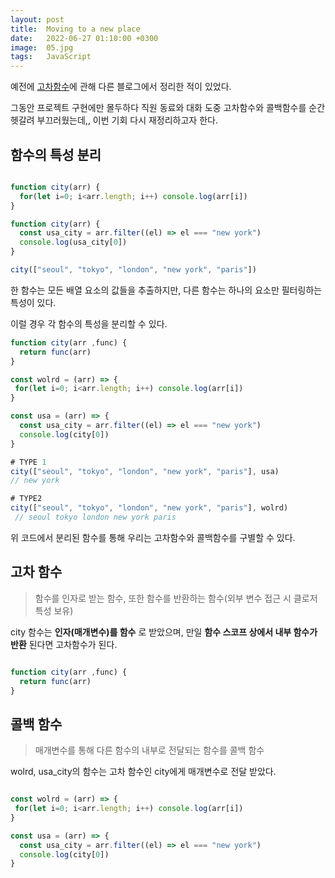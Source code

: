 ```yaml
---
layout: post
title:  Moving to a new place
date:   2022-06-27 01:10:00 +0300
image:  05.jpg
tags:   JavaScript
---
```


예전에 [고차함수](https://google.com, "google link")에 관해 다른 블로그에서 정리한 적이 있었다.

그동안 프로젝트 구현에만 몰두하다 직원 동료와 대화 도중 고차함수와 콜백함수를 순간 헷갈려 부끄러웠는데,, 이번 기회 다시 재정리하고자 한다.

## 함수의 특성 분리

```javascript

function city(arr) {
  for(let i=0; i<arr.length; i++) console.log(arr[i])
}

function city(arr) {
  const usa_city = arr.filter((el) => el === "new york")
  console.log(usa_city[0])
}

city(["seoul", "tokyo", "london", "new york", "paris"])

```

한 함수는 모든 배열 요소의 값들을 추출하지만, 다른 함수는 하나의 요소만 필터링하는 특성이 있다.

이럴 경우 각 함수의 특성을 분리할 수 있다.

```javascript
function city(arr ,func) {
  return func(arr)
}

const wolrd = (arr) => {
 for(let i=0; i<arr.length; i++) console.log(arr[i])
}

const usa = (arr) => {
  const usa_city = arr.filter((el) => el === "new york")
  console.log(city[0])
}

# TYPE 1
city(["seoul", "tokyo", "london", "new york", "paris"], usa) 
// new york

# TYPE2
city(["seoul", "tokyo", "london", "new york", "paris"], wolrd)
 // seoul tokyo london new york paris

```

위 코드에서 분리된 함수를 통해 우리는 고차함수와 콜백함수를 구별할 수 있다.

## 고차 함수

> 함수를 인자로 받는 함수, 또한 함수를 반환하는 함수(외부 변수 접근 시 클로저 특성 보유)

city 함수는 __인자(매개변수)를 함수__ 로 받았으며, 만일 __함수 스코프 상에서 내부 함수가 반환__ 된다면 고차함수가 된다.

```javascript

function city(arr ,func) {
  return func(arr)
}

```

## 콜백 함수

> 매개변수를 통해 다른 함수의 내부로 전달되는 함수를 콜백 함수

wolrd, usa_city의 함수는 고차 함수인 city에게 매개변수로 전달 받았다.


```javascript

const wolrd = (arr) => {
 for(let i=0; i<arr.length; i++) console.log(arr[i])
}

const usa = (arr) => {
  const usa_city = arr.filter((el) => el === "new york")
  console.log(city[0])
}

```
